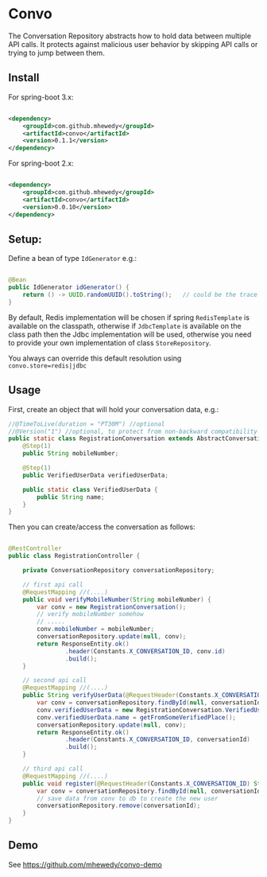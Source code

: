 # Convo

The Conversation Repository abstracts how to hold data between multiple API calls.
It protects against malicious user behavior by skipping API calls or trying to jump between them.

## Install
For spring-boot 3.x:
```xml

<dependency>
    <groupId>com.github.mhewedy</groupId>
    <artifactId>convo</artifactId>
    <version>0.1.1</version>
</dependency>
```

For spring-boot 2.x:
```xml

<dependency>
    <groupId>com.github.mhewedy</groupId>
    <artifactId>convo</artifactId>
    <version>0.0.10</version>
</dependency>
```

## Setup:

Define a bean of type `IdGenerator` e.g.:

```java

@Bean
public IdGenerator idGenerator() {
    return () -> UUID.randomUUID().toString();   // could be the trace id or correlation id or request id, etc ...
}
```

By default, Redis implementation will be chosen if spring `RedisTemplate` is available on the classpath,
otherwise if `JdbcTemplate` is available on the class path then the Jdbc implementation will be used,
otherwise you need to provide your own implementation of class `StoreRepository`.

You always can override this default resolution using `convo.store=redis|jdbc`

## Usage

First, create an object that will hold your conversation data, e.g.:

```java
//@TimeToLive(duration = "PT30M") //optional
//@Version("1") //optional, to protect from non-backward compatibility changes to the conversation object, e.g. adding new non-nullable fields
public static class RegistrationConversation extends AbstractConversationHolder {
    @Step(1)
    public String mobileNumber;

    @Step(1)
    public VerifiedUserData verifiedUserData;

    public static class VerifiedUserData {
        public String name;
    }
}
```

Then you can create/access the conversation as follows:

```java

@RestController
public class RegistrationController {

    private ConversationRepository conversationRepository;

    // first api call
    @RequestMapping //(....)
    public void verifyMobileNumber(String mobileNumber) {
        var conv = new RegistrationConversation();
        // verify mobileNumber somehow
        // .....
        conv.mobileNumber = mobileNumber;
        conversationRepository.update(null, conv);
        return ResponseEntity.ok()
                .header(Constants.X_CONVERSATION_ID, conv.id)
                .build();
    }

    // second api call
    @RequestMapping //(....)
    public String verifyUserData(@RequestHeader(Constants.X_CONVERSATION_ID) String conversationId) {
        var conv = conversationRepository.findById(null, conversationId, RegistrationConversation.class);
        conv.verifiedUserData = new RegistrationConversation.VerifiedUserData();
        conv.verifiedUserData.name = getFromSomeVerifiedPlace();
        conversationRepository.update(null, conv);
        return ResponseEntity.ok()
                .header(Constants.X_CONVERSATION_ID, conversationId)
                .build();
    }

    // third api call
    @RequestMapping //(....)
    public void register(@RequestHeader(Constants.X_CONVERSATION_ID) String conversationId) {
        var conv = conversationRepository.findById(null, conversationId, RegistrationConversation.class);
        // save data from conv to db to create the new user 
        conversationRepository.remove(conversationId);
    }
}
```

## Demo

See https://github.com/mhewedy/convo-demo
